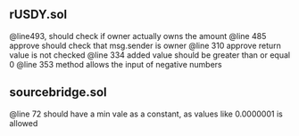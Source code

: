 ## rUSDY.sol
@line493, should check if owner actually owns the amount
@line 485 approve should check that msg.sender is owner 
@line 310 approve return value is not checked
@line 334 added value should be greater than or equal 0 
@line 353 method allows the input of negative numbers
## sourcebridge.sol
@line 72 should have a min vale as a constant, as values like 0.0000001 is allowed